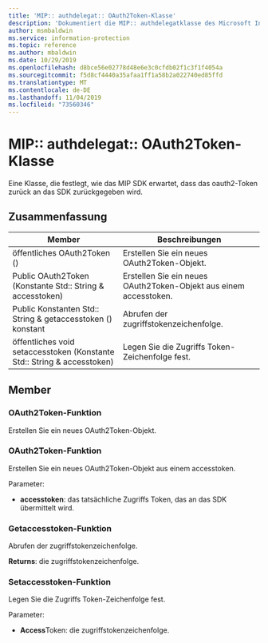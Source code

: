 ```yaml
---
title: 'MIP:: authdelegat:: OAuth2Token-Klasse'
description: 'Dokumentiert die MIP:: authdelegatklasse des Microsoft Information Protection (MIP) SDK.'
author: msmbaldwin
ms.service: information-protection
ms.topic: reference
ms.author: mbaldwin
ms.date: 10/29/2019
ms.openlocfilehash: d8bce56e02778d48e6e3c0cfdb02f1c3f1f4054a
ms.sourcegitcommit: f5d8cf4440a35afaa1ff1a58b2a022740ed85ffd
ms.translationtype: MT
ms.contentlocale: de-DE
ms.lasthandoff: 11/04/2019
ms.locfileid: "73560346"
---
```

# <a name="class-mipauthdelegateoauth2token"></a>MIP:: authdelegat:: OAuth2Token-Klasse 
Eine Klasse, die festlegt, wie das MIP SDK erwartet, dass das oauth2-Token zurück an das SDK zurückgegeben wird.
  
## <a name="summary"></a>Zusammenfassung
 Member                        | Beschreibungen                                
--------------------------------|---------------------------------------------
öffentliches OAuth2Token ()  |  Erstellen Sie ein neues OAuth2Token-Objekt.
Public OAuth2Token (Konstante Std:: String & accesstoken)  |  Erstellen Sie ein neues OAuth2Token-Objekt aus einem accesstoken.
Public Konstanten Std:: String & getaccesstoken () konstant  |  Abrufen der zugriffstokenzeichenfolge.
öffentliches void setaccesstoken (Konstante Std:: String & accesstoken)  |  Legen Sie die Zugriffs Token-Zeichenfolge fest.
  
## <a name="members"></a>Member
  
### <a name="oauth2token-function"></a>OAuth2Token-Funktion
Erstellen Sie ein neues OAuth2Token-Objekt.
  
### <a name="oauth2token-function"></a>OAuth2Token-Funktion
Erstellen Sie ein neues OAuth2Token-Objekt aus einem accesstoken.

Parameter:  
* **accesstoken**: das tatsächliche Zugriffs Token, das an das SDK übermittelt wird.


  
### <a name="getaccesstoken-function"></a>Getaccesstoken-Funktion
Abrufen der zugriffstokenzeichenfolge.

  
**Returns**: die zugriffstokenzeichenfolge.
  
### <a name="setaccesstoken-function"></a>Setaccesstoken-Funktion
Legen Sie die Zugriffs Token-Zeichenfolge fest.

Parameter:  
* **Access**Token: die zugriffstokenzeichenfolge.


